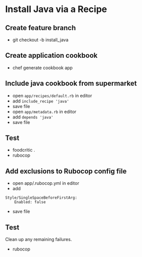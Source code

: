 # Install Java via a Recipe

## Create feature branch

* git checkout -b install_java

## Create application cookbook

* chef generate cookbook app

## Include java cookbook from supermarket

* open `app/recipes/default.rb` in editor
* add `include_recipe 'java'`
* save file
* open `app/metadata.rb` in editor
* add `depends 'java'`
* save file

## Test

* foodcritic .
* rubocop

## Add exclusions to Rubocop config file

* open app/.rubocop.yml in editor
* add

```
Style/SingleSpaceBeforeFirstArg:
    Enabled: false

```
* save file

## Test

Clean up any remaining failures.

* rubocop
